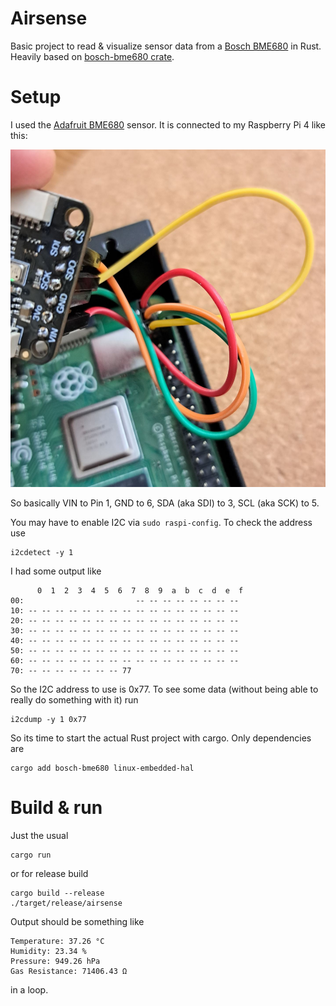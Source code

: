 # Airsense

Basic project to read & visualize sensor data from a [Bosch BME680](https://www.bosch-sensortec.com/products/environmental-sensors/gas-sensors/bme680/) in Rust. Heavily based on [bosch-bme680 crate](https://crates.io/crates/bosch-bme680).

# Setup

I used the [Adafruit BME680](https://learn.adafruit.com/adafruit-bme680-humidity-temperature-barometic-pressure-voc-gas) sensor. It is connected to my Raspberry Pi 4 like this:

![GPIO wiring](images/gpio-wiring.jpg)

So basically VIN to Pin 1, GND to 6, SDA (aka SDI) to 3, SCL (aka SCK) to 5.

You may have to enable I2C via `sudo raspi-config`. To check the address use

    i2cdetect -y 1

I had some output like

          0  1  2  3  4  5  6  7  8  9  a  b  c  d  e  f
    00:                         -- -- -- -- -- -- -- --
    10: -- -- -- -- -- -- -- -- -- -- -- -- -- -- -- --
    20: -- -- -- -- -- -- -- -- -- -- -- -- -- -- -- --
    30: -- -- -- -- -- -- -- -- -- -- -- -- -- -- -- --
    40: -- -- -- -- -- -- -- -- -- -- -- -- -- -- -- --
    50: -- -- -- -- -- -- -- -- -- -- -- -- -- -- -- --
    60: -- -- -- -- -- -- -- -- -- -- -- -- -- -- -- --
    70: -- -- -- -- -- -- -- 77

So the I2C address to use is 0x77. To see some data (without being able to really do something with it) run

    i2cdump -y 1 0x77

So its time to start the actual Rust project with cargo. Only dependencies are

    cargo add bosch-bme680 linux-embedded-hal

# Build & run

Just the usual

    cargo run

or for release build

    cargo build --release
    ./target/release/airsense

Output should be something like

    Temperature: 37.26 °C
    Humidity: 23.34 %
    Pressure: 949.26 hPa
    Gas Resistance: 71406.43 Ω

in a loop.